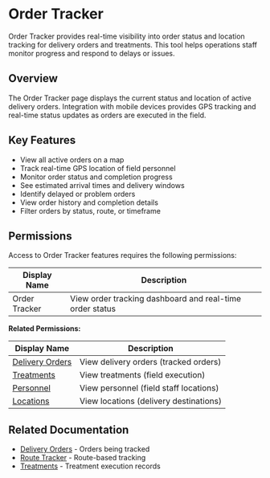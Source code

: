 # Order Tracker

Order Tracker provides real-time visibility into order status and location tracking for delivery orders and treatments. This tool helps operations staff monitor progress and respond to delays or issues.

## Overview

The Order Tracker page displays the current status and location of active delivery orders. Integration with mobile devices provides GPS tracking and real-time status updates as orders are executed in the field.

## Key Features

* View all active orders on a map
* Track real-time GPS location of field personnel
* Monitor order status and completion progress
* See estimated arrival times and delivery windows
* Identify delayed or problem orders
* View order history and completion details
* Filter orders by status, route, or timeframe

## Permissions

Access to Order Tracker features requires the following permissions:

| Display Name | Description |
|--------------|-------------|
| Order Tracker | View order tracking dashboard and real-time order status |

**Related Permissions:**

| Display Name | Description |
|--------------|-------------|
| [Delivery Orders](DeliveryOrders.md) | View delivery orders (tracked orders) |
| [Treatments](Treatments.md) | View treatments (field execution) |
| [Personnel](../AreaManagement/Personnel.md) | View personnel (field staff locations) |
| [Locations](../AreaManagement/Locations.md) | View locations (delivery destinations) |

## Related Documentation

* [Delivery Orders](DeliveryOrders.md) - Orders being tracked
* [Route Tracker](RouteTracker.md) - Route-based tracking
* [Treatments](Treatments.md) - Treatment execution records

